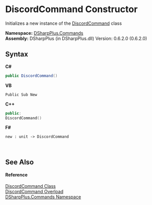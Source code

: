 # DiscordCommand Constructor 
 

Initializes a new instance of the <a href="134e2355-3212-b6c0-d76a-fc66459fdcfe">DiscordCommand</a> class

**Namespace:**&nbsp;<a href="fc38a4a5-4979-fd82-c5c3-f5d7b478e6e0">DSharpPlus.Commands</a><br />**Assembly:**&nbsp;DSharpPlus (in DSharpPlus.dll) Version: 0.6.2.0 (0.6.2.0)

## Syntax

**C#**<br />
``` C#
public DiscordCommand()
```

**VB**<br />
``` VB
Public Sub New
```

**C++**<br />
``` C++
public:
DiscordCommand()
```

**F#**<br />
``` F#
new : unit -> DiscordCommand
```

<br />

## See Also


#### Reference
<a href="134e2355-3212-b6c0-d76a-fc66459fdcfe">DiscordCommand Class</a><br /><a href="c80c0e1e-a9a2-7019-9098-f334e47975d2">DiscordCommand Overload</a><br /><a href="fc38a4a5-4979-fd82-c5c3-f5d7b478e6e0">DSharpPlus.Commands Namespace</a><br />